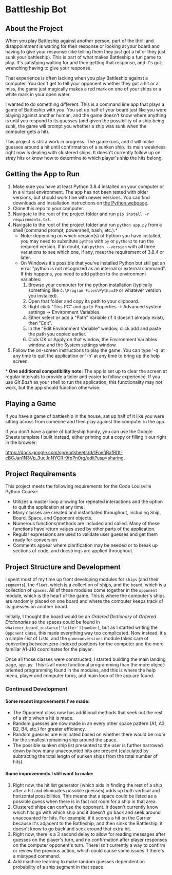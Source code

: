 # Battleship Bot

## About the Project

When you play Battleship against another person, part of the thrill and disappointment is waiting for their response or looking at your board and having to give your response (like telling them they just got a hit or they just sunk your battleship). This is part of what makes Battleship a fun game to play. It's satisfying waiting for and then getting that response, and it's gut-wrenching having to give your response.

That experience is often lacking when you play Battleship against a computer. You don't get to tell your opponent whether they got a hit or a miss, the game just magically makes a red mark on one of your ships or a white mark in your open water.

I wanted to do something different. This is a command line app that plays a game of Battleship with you. You set up half of your board just like you were playing against another human, and the game doesn't know where anything is until you respond to its guesses (and given the possibility of a ship being sunk, the game will prompt you whether a ship was sunk when the computer gets a hit).

This project is still a work in progress. The game runs, and it will make guesses around a hit until confirmation of a sunken ship. Its main weakness right now is dealing with clustered ships. It doesn't currently follow up on stray hits or know how to determine to which player's ship the hits belong.

## Getting the App to Run

1. Make sure you have at least Python 3.8.4 installed on your computer or in a virtual environment. The app has not been tested with older versions, but should work fine with newer versions. You can find downloads and installation instructions on [the Python webpage](https://www.python.org/downloads/).
1. Clone this repo to your computer.
1. Navigate to the root of the project folder and run `pip install -r requirements.txt`.
1. Navigate to the root of the project folder and run `python app.py` from a shell (command prompt, powershell, bash, etc.).\*
    * Note: depending on which version(s) of Python you have installed, you may need to substitute `python` with `py` or `python3` to run the required version. If in doubt, run `python --version` with all three variations to see which one, if any, meet the requirement of 3.8.4 or later.
    * On Windows it's possible that you've installed Python but still get an error "python is not recognized as an internal or external command". If this happens, you need to add python to the environment variables:
        1. Browse your computer for the python installation (typically something like `C:\Program Files\Python39` or whatever version you installed).
        1. Open that folder and copy its path to your clipboard.
        1. Right click "This PC" and go to Properties -> Advanced system settings -> Environment Variables.
        1. Either select or add a "Path" Variable (if it doesn't already exist), then "Edit".
        1. In the "Edit Environment Variable" window, click add and paste the path you copied earlier.
        1. Click OK or Apply on that window, the Environment Variables window, and the System settings window.
1. Follow the on-screen instructions to play the game. You can type '-q' at any time to quit the application or '-h' at any time to bring up the help screen.

\* **One additional compatibility note:** The app is set up to clear the screen at regular intervals to provide a tidier and easier to follow experience. If you use *Git Bash* as your shell to run the application, this functionality may not work, but the app should function otherwise.

## Playing a Game

If you have a game of battleship in the house, set up half of it like you were sitting across from someone and then play against the computer in the app.

If you don't have a game of battleship handy, you can use the Google Sheets template I built instead, either printing out a copy or filling it out right in the browser:

https://docs.google.com/spreadsheets/d/1FnvfjBafRl1t-cBGJan1N3Vp_3ucJnNYCR-9fpPn0rg/edit?usp=sharing.

## Project Requirements

This project meets the following requirements for the Code Louisville Python Course:
* Utilizes a master loop allowing for repeated interactions and the option to quit the application at any time.
* Many classes are created and instantiated throughout, including Ship, Board, Space, and Opponent objects.
* Numerous functions/methods are included and called. Many of these functions have return values used by other parts of the application.
* Regular expressions are used to validate user guesses and get them ready for conversion
* Comments appear where clarification may be needed or to break up sections of code, and docstrings are applied throughout.

## Project Structure and Development

I spent most of my time up front developing modules for `ships` (and their `segments`), the `fleet`, which is a collection of ships, and the `board`, which is a collection of `spaces`. All of these modules come together in the `opponent` module, which is the heart of the game. This is where the computer's ships are randomly placed on one board and where the computer keeps track of its guesses on another board.

Initially, I thought the board would be an *Ordered Dictionary* of *Ordered Dictionaries* so the spaces could be found in `whatever_board_instance['letter'][number]`, but as I started writing the `Opponent` class, this made everything way too complicated. Now instead, it's a simple *List* of *Lists*, and the `gameconversions` module takes care of converting between zero-indexed positions for the computer and the more familiar A1-J10 coordinates for the player.

Once all those classes were constructed, I started building the main landing page, `app.py`. This is all more functional programming than the more object-oriented programming found in the modules, and this is where the help menu, player and computer turns, and main loop of the app are found.

### Continued Development

#### Some recent improvements I've made:
* The Opponent class now has additional methods that seek out the rest of a ship when a hit is made.
* Random guesses are now made in an every other space pattern (A1, A3, B2, B4, etc.) for greater efficiency.
* Random guesses are eliminated based on whether there would be room for the smallest remaining ship around the space.
* The possible sunken ship list presented to the user is further narrowed down by how many unaccounted hits are present (calculated by subtracting the total length of sunken ships from the total number of hits).

#### Some improvements I still want to make:
1. Right now, the hit list generator (which aids in finding the rest of a ship after a hit and eliminates possible guesses) adds up both vertical and horizontal possibilities. This means that a space could be listed as a possible guess when there is in fact not room for a ship in that area.
1. Clustered ships can confuse the opponent. It doesn't currently know which hits go with which ship and it doesn't go back and seek around unaccounted for hits. For example, if it scores a hit on the Carrier because it's adjacent to the Battleship, and then sinks the Battleship, it doesn't know to go back and seek around that extra hit.
1. Right now, there is a 3 second delay to allow for reading messages after guesses on the player's turn, and no confirmation after player responses on the computer opponent's turn. There isn't currently a way to confirm or review the previous action, which could cause some issues if there's a mistyped command.
1. Add machine learning to make random guesses dependent on probability of a ship segment in that space.